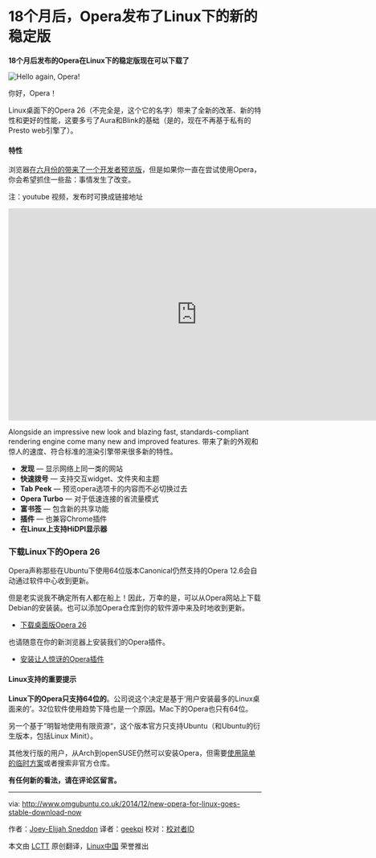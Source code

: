 18个月后，Opera发布了Linux下的新的稳定版
================================================================================
**18个月后发布的Opera在Linux下的稳定版现在可以下载了**

![Hello again, Opera!](http://www.omgubuntu.co.uk/wp-content/uploads/2014/06/iopera.jpg)

你好，Opera！

Linux桌面下的Opera 26（不完全是，这个它的名字）带来了全新的改革、新的特性和更好的性能，这要多亏了Aura和Blink的基础（是的，现在不再基于私有的Presto web引擎了）。

#### 特性 ####

浏览器[在六月份的带来了一个开发者预览版][1]，但是如果你一直在尝试使用Opera，你会希望抓住一些盐：事情发生了改变。

注：youtube 视频，发布时可换成链接地址
<iframe width="750" height="422" src="https://www.youtube.com/embed/-kS10C2BUOs?feature=oembed" frameborder="0" allowfullscreen></iframe>

Alongside an impressive new look and blazing fast, standards-compliant rendering engine come many new and improved features.
带来了新的外观和惊人的速度、符合标准的渲染引擎带来很多新的特性。


- **发现** — 显示网络上同一类的网站
- **快速拨号** — 支持交互widget、文件夹和主题
- **Tab Peek** — 预览opera选项卡的内容而不必切换过去
- **Opera Turbo** — 对于低速连接的省流量模式
- **富书签** — 包含新的共享功能
- **插件** — 也兼容Chrome插件
- **在Linux上支持HiDPI显示器** 

### 下载Linux下的Opera 26 ###

Opera声称那些在Ubuntu下使用64位版本Canonical仍然支持的Opera 12.6会自动通过软件中心收到更新。

但是老实说我不确定所有人都在船上！因此，万幸的是，可以从Opera网站上下载Debian的安装装。也可以添加Opera仓库到你的软件源中来及时地收到更新。

- [下载桌面版Opera 26][2]

也请随意在你的新浏览器上安装我们的Opera插件。

- [安装让人惊讶的Opera插件][3]

#### Linux支持的重要提示 ####

**Linux下的Opera只支持64位的**。公司说这个决定是基于‘用户安装最多的Linux桌面来的’。32位软件使用趋势下降也是一个原因。Mac下的Opera也只有64位。

另一个基于”明智地使用有限资源“，这个版本官方只支持Ubuntu（和Ubuntu的衍生版本，包括Linux Minit）。

其他发行版的用户，从Arch到openSUSE仍然可以安装Opera，但需要[使用简单的临时方案][4]或者搜索非官方仓库。

**有任何新的看法，请在评论区留言。**

--------------------------------------------------------------------------------

via: http://www.omgubuntu.co.uk/2014/12/new-opera-for-linux-goes-stable-download-now

作者：[Joey-Elijah Sneddon][a]
译者：[geekpi](https://github.com/geekpi)
校对：[校对者ID](https://github.com/校对者ID)

本文由 [LCTT](https://github.com/LCTT/TranslateProject) 原创翻译，[Linux中国](http://linux.cn/) 荣誉推出

[a]:https://plus.google.com/117485690627814051450/?rel=author
[1]:http://www.omgubuntu.co.uk/2014/06/opera-linux-chromium-download-released
[2]:http://opera.com/computer/linux
[3]:https://addons.opera.com/en/extensions/details/omg-ubuntu-for-opera/?display=en
[4]:https://gist.github.com/ruario/99522c94838d0680633c#file-manual-install-of-opera-md